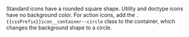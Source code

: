 Standard icons have a rounded square shape. Utility and doctype icons have no background color. For action icons, add the `.{{cssPrefix}}icon__container--circle` class to the container, which changes the background shape to a circle.

